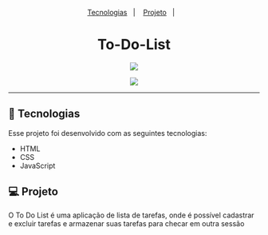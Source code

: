  <p align="center">
  <a href="#-tecnologias">Tecnologias</a>&nbsp;&nbsp;&nbsp;|&nbsp;&nbsp;&nbsp;
  <a href="#-projeto">Projeto</a>&nbsp;&nbsp;&nbsp;|&nbsp;&nbsp;&nbsp;
</p>

<h1 align="center">To-Do-List</h1>

<p align="center"><img src="https://user-images.githubusercontent.com/75588037/132005803-d3f43d35-9460-4c89-86fc-30bc8296b7ba.png"></p>

<p align="center"><img src="https://user-images.githubusercontent.com/75588037/132006049-b3f53bfe-8a37-4a23-881b-7b0de1c5102a.png"></p>

---

## 🚀 Tecnologias

Esse projeto foi desenvolvido com as seguintes tecnologias:

- HTML
- CSS
- JavaScript

## 💻 Projeto

O To Do List é uma aplicação de lista de tarefas, onde é possível cadastrar e excluir tarefas e armazenar suas tarefas para checar em outra sessão
